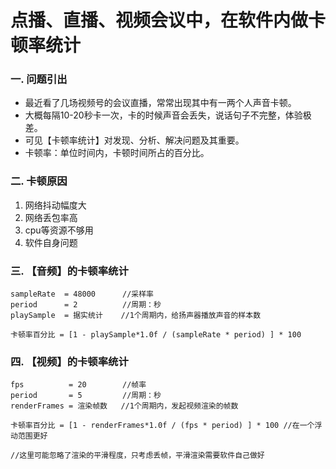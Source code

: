 # 点播、直播、视频会议中，在软件内做卡顿率统计

### 一. 问题引出
- 最近看了几场视频号的会议直播，常常出现其中有一两个人声音卡顿。
- 大概每隔10-20秒卡一次，卡的时候声音会丢失，说话句子不完整，体验极差。
- 可见【卡顿率统计】对发现、分析、解决问题及其重要。
- 卡顿率：单位时间内，卡顿时间所占的百分比。

### 二. 卡顿原因
1. 网络抖动幅度大
2. 网络丢包率高
3. cpu等资源不够用
4. 软件自身问题

### 三. 【音频】的卡顿率统计
```
sampleRate  = 48000      //采样率
period      = 2          //周期：秒
playSample  = 据实统计    //1个周期内，给扬声器播放声音的样本数

卡顿率百分比 = [1 - playSample*1.0f / (sampleRate * period) ] * 100
```

### 四. 【视频】的卡顿率统计

```
fps          = 20        //帧率
period       = 5         //周期：秒
renderFrames = 渲染帧数   //1个周期内，发起视频渲染的帧数

卡顿率百分比 = [1 - renderFrames*1.0f / (fps * period) ] * 100 //在一个浮动范围更好

//这里可能忽略了渲染的平滑程度，只考虑丢帧，平滑渲染需要软件自己做好
```
